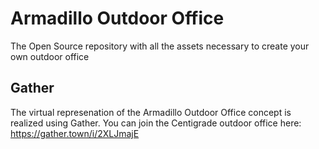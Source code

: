 # Armadillo Outdoor Office
The Open Source repository with all the assets necessary to create your own outdoor office

## Gather
The virtual represenation of the Armadillo Outdoor Office concept is realized using Gather. You can join the Centigrade outdoor office here: https://gather.town/i/2XLJmajE
